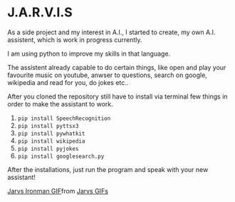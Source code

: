 # J.A.R.V.I.S

As a side project and my interest in A.I., I started to create, my own A.I. assistent, which is work in progress currently.

I am using python to improve my skills in that language.

The assistent already capable to do certain things, like open and play your favourite music on youtube, anwser to questions,
search on google, wikipedia and read for you, do jokes etc..

After you cloned the repository still have to install via terminal few things
in order to make the assistant to work.

1. `pip install SpeechRecognition`
2. `pip install pyttsx3`
3. `pip install pywhatkit`
4. `pip install wikipedia`
5. `pip install pyjokes`
6. `pip install googlesearch.py`

After the installations, just run the program and speak with your new assistant!

<div class="tenor-gif-embed" data-postid="21911443" data-share-method="host" data-aspect-ratio="1" data-width="100%">
  <a href="https://tenor.com/view/jarvs-ironman-avengers-gif-21911443">
    Jarvs Ironman GIF</a>from <a href="https://tenor.com/search/jarvs-gifs">Jarvs GIFs</a>
</div>
<script type="text/javascript" async src="https://tenor.com/embed.js"></script>
